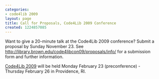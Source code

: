 ```yaml
---
categories:
- code4lib 2009
layout: page
title: Call for Proposals, Code4Lib 2009 Conference
created: 1224857085
---
```

Want to give a 20-minute talk at the Code4Lib 2009 conference? Submit a proposal by Sunday November 23. See <a href="http://library.brown.edu/code4libcon09/proposals/info/">http://library.brown.edu/code4libcon09/proposals/info/</a>
for a submission form and further information.
 
<a href="http://code4lib.org/conference/2009/">Code4Lib 2009</a> will be held Monday February 23 (preconference) - Thursday February 26 in Providence, RI. 

